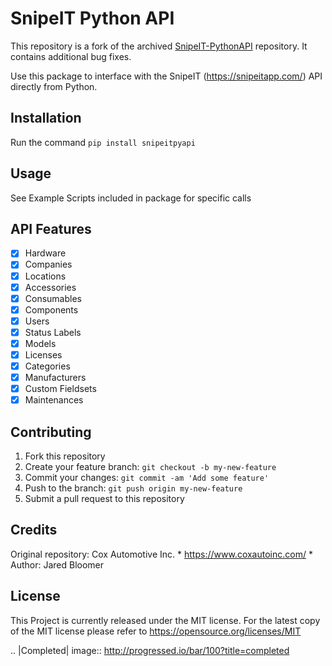 SnipeIT Python API
==================

This repository is a fork of the archived [SnipeIT-PythonAPI](https://github.com/jbloomer/SnipeIT-PythonAPI) repository. It contains additional bug fixes.

Use this package to interface with the SnipeIT (https://snipeitapp.com/) API directly from Python.

Installation
------------

Run the command ``pip install snipeitpyapi``

Usage
-----
See Example Scripts included in package for specific calls

API Features
------------

-  ☒ Hardware
-  ☒ Companies
-  ☒ Locations
-  ☒ Accessories
-  ☒ Consumables
-  ☒ Components
-  ☒ Users
-  ☒ Status Labels
-  ☒ Models
-  ☒ Licenses
-  ☒ Categories
-  ☒ Manufacturers
-  ☒ Custom Fieldsets
-  ☒ Maintenances

Contributing
------------

1. Fork this repository
2. Create your feature branch: ``git checkout -b my-new-feature``
3. Commit your changes: ``git commit -am 'Add some feature'``
4. Push to the branch: ``git push origin my-new-feature``
5. Submit a pull request to this repository

Credits
-------
Original repository: Cox Automotive Inc. \* https://www.coxautoinc.com/ \* Author: Jared
Bloomer

License
-------

This Project is currently released under the MIT license. For the latest
copy of the MIT license please refer to
https://opensource.org/licenses/MIT

.. |Completed| image:: http://progressed.io/bar/100?title=completed

